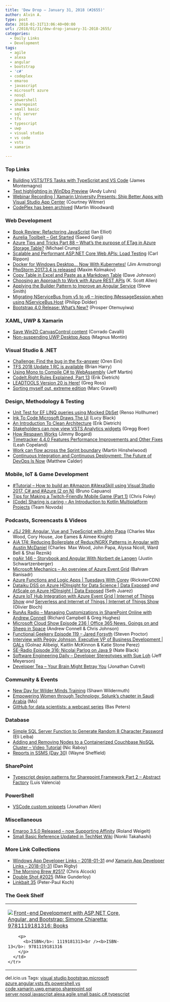 ```yaml
---
title: 'Dew Drop – January 31, 2018 (#2655)'
author: Alvin A.
type: post
date: 2018-01-31T13:06:40+00:00
url: /2018/01/31/dew-drop-january-31-2018-2655/
categories:
  - Daily Links
  - Development
tags:
  - agile
  - alexa
  - angular
  - bootstrap
  - 'c#'
  - codeplex
  - emaroo
  - javascript
  - microsoft azure
  - nosql
  - powershell
  - sharepoint
  - small basic
  - sql server
  - tfs
  - typescript
  - uwp
  - visual studio
  - vs code
  - vsts
  - xamarin

---
```

### <a name="top"></a>Top Links

  * <a href="https://montemagno.com/building-vsts-tasks-with-typescript-and-vs-code/" target="_blank">Building VSTS/TFS Tasks with TypeScript and VS Code</a> (James Montemagno)
  * <a href="https://blogs.msdn.microsoft.com/windbg/2018/01/30/text-highlighting-in-windbg-preview/" target="_blank">Text highlighting in WinDbg Preview</a> (Andy Luhrs)
  * <a href="https://blog.xamarin.com/webinar-recording-xamarin-university-presents-ship-better-apps-visual-studio-app-center/" target="_blank">Webinar Recording | Xamarin University Presents: Ship Better Apps with Visual Studio App Center</a> (Courtney Witmer)
  * <a href="https://blogs.msdn.microsoft.com/codeplex/2018/01/30/codeplex-has-been-archived/" target="_blank">CodePlex has been archived</a> (Martin Woodward)



### <a name="web"></a>Web Development

  * <a href="http://www.i-programmer.info/bookreviews/29-javascript/11510-refactoring-javascript.html" target="_blank">Book Review: Refactoring JavaScript</a> (Ian Elliot)
  * <a href="https://aurelia-toolbelt.github.io/#/get-started" target="_blank">Aurelia Toolbelt &#8211; Get Started</a> (Saeed Ganji)
  * <a href="https://www.michaelcrump.net/azure-tips-and-tricks88/" target="_blank">Azure Tips and Tricks Part 88 &#8211; What’s the purpose of ETag in Azure Storage Table?</a> (Michael Crump)
  * <a href="https://www.carlrippon.com/scalable-and-performant-asp-net-core-web-apis-load-testing/" target="_blank">Scalable and Performant ASP.NET Core Web APIs: Load Testing</a> (Carl Rippon)
  * <a href="https://blog.docker.com/2018/01/docker-windows-desktop-now-kubernetes/" target="_blank">Docker for Windows Desktop… Now With Kubernetes!</a> (Jim Armstrong)
  * <a href="https://blog.jetbrains.com/phpstorm/2018/01/phpstorm-2017-3-4-is-released/" target="_blank">PhpStorm 2017.3.4 is released</a> (Maxim Kolmakov)
  * <a href="http://thisdavej.com/copy-table-in-excel-and-paste-as-a-markdown-table/" target="_blank">Copy Table in Excel and Paste as a Markdown Table</a> (Dave Johnson)
  * <a href="http://odetocode.com/blogs/scott/archive/2018/01/30/choosing-an-approach-to-work-with-azure-rest-apis.aspx" target="_blank">Choosing an Approach to Work with Azure REST APIs</a> (K. Scott Allen)
  * <a href="https://ardalis.com/applying-the-builder-pattern-to-improve-an-angular-service" target="_blank">Applying the Builder Pattern to Improve an Angular Service</a> (Steve Smith)
  * <a href="https://www.planetgeek.ch/2018/01/30/migrating-nservicebus-from-v5-to-v6-injecting-imessagesession-when-using-nservicebus-host/" target="_blank">Migrating NServiceBus from v5 to v6 – Injecting IMessageSession when using NServiceBus.Host</a> (Philipp Dolder)
  * <a href="https://auth0.com/blog/whats-new-in-bootstrap4/" target="_blank">Bootstrap 4.0 Release: What’s New?</a> (Prosper Otemuyiwa)



### <a name="silverlight"></a>XAML, UWP & Xamarin

  * <a href="http://codeworks.it/blog/?p=520" target="_blank">Save Win2D CanvasControl content</a> (Corrado Cavalli)
  * <a href="https://blogs.msdn.microsoft.com/mvpawardprogram/2018/01/30/non-suspending-uwp-desktop-apps/" target="_blank">Non-suspending UWP Desktop Apps</a> (Magnus Montin)



### <a name="dotnet"></a>Visual Studio & .NET

  * <a href="http://feedproxy.google.com/~r/AyendeRahien/~3/D7FUUZrlSBA/challenge-find-the-bug-in-the-fix-answer" target="_blank">Challenge: Find the bug in the fix–answer</a> (Oren Eini)
  * <a href="https://blogs.msdn.microsoft.com/bharry/2018/01/30/tfs-2018-update-1-rc-is-available/" target="_blank">TFS 2018 Update 1 RC is available</a> (Brian Harry)
  * <a href="http://www.infoq.com/news/2018/01/mono-cs-webassembly?utm_campaign=infoq_content&utm_source=infoq&utm_medium=feed&utm_term=global" target="_blank">Using Mono to Compile C# to WebAssembly</a> (Jeff Martin)
  * <a href="http://feedproxy.google.com/~r/SubMain/~3/JoDtps1rLF4/" target="_blank">CodeIt.Right Rules Explained, Part 13</a> (Erik Dietrich)
  * <a href="https://www.leadtools.com/blog/news/leadtools-version-20/" target="_blank">LEADTOOLS Version 20 is Here!</a> (Greg Ross)
  * <a href="http://feedproxy.google.com/~r/CodeCodeAndMoreCode/~3/eGmdZnFJYBk/sorting-myself-out-extreme-edition.html" target="_blank">Sorting myself out, extreme edition</a> (Marc Gravell)



### <a name="design"></a>Design, Methodology & Testing

  * <a href="http://feedproxy.google.com/~r/geekswithblogs/~3/DbiK1vYvHME/unit-test-for-ef-linq-queries-using-mocked-dbset.aspx" target="_blank">Unit Test for EF LINQ queries using Mocked DbSet</a> (Renso Hollhumer)
  * <a href="http://www.i-programmer.info/news/146-uiux/11513-ink-to-code-microsoft-draws-the-ui.html" target="_blank">Ink To Code Microsoft Draws The UI</a> (Lucy Black)
  * <a href="https://blog.ndepend.com/introduction-clean-architecture/" target="_blank">An Introduction To Clean Architecture</a> (Erik Dietrich)
  * <a href="https://blogs.msdn.microsoft.com/devops/2018/01/30/stakeholders-can-now-view-vsts-analytics-widgets/" target="_blank">Stakeholders can now view VSTS Analytics widgets</a> (Gregg Boer)
  * <a href="http://feedproxy.google.com/~r/GrabBagOfT/~3/E9GMe8vYeBo/" target="_blank">How Respawn Works</a> (Jimmy Bogard)
  * <a href="https://www.7pace.com/blog/timetracker-4-4-0-features-performance-improvements-and-other-fixes" target="_blank">Timetracker 4.4.0 Features Performance Improvements and Other Fixes</a> (Leah Copeland)
  * <a href="https://nkdagility.com/work-can-flow-across-sprint-boundary/" target="_blank">Work can flow across the Sprint boundary</a> (Martin Hinshelwood)
  * <a href="https://borntolearn.mslearn.net/b/weblog/posts/continuous-integration-and-continuous-deployment-the-future-of-devops-is-now" target="_blank">Continuous Integration and Continuous Deployment: The Future of DevOps Is Now</a> (Matthew Calder)



### <a name="mobile"></a>Mobile, IoT & Game Development

  * <a href="http://feedproxy.google.com/~r/elbruno/~3/AmVU2fXj5uA/" target="_blank">#Tutorial – How to build an #Amazon #AlexaSkill using Visual Studio 2017, C# and #Azure (2 on N)</a> (Bruno Capuano)
  * <a href="https://developer.amazon.com/blogs/appstore/post/eb803901-9969-4eb6-9c6b-ae9d2d442e31/tips-for-making-a-twitch-friendly-mobile-game-part-1" target="_blank">Tips for Making a Twitch-Friendly Mobile Game (Part 1)</a> (Chris Foley)
  * <a href="https://www.novoda.com/blog/introduction-to-kotlin-multiplatform/" target="_blank">(Code) Sharing is caring &#8211; An Introduction to Kotlin Multiplatform Projects</a> (Team Novoda)



### <a name="podcasts"></a>Podcasts, Screencasts & Videos

  * <a href="https://devchat.tv/js-jabber/8579" target="_blank">JSJ 298: Angular, Vue and TypeScript with John Papa</a> (Charles Max Wood, Cory House, Joe Eames & Aimee Knight)
  * <a href="https://devchat.tv/adv-in-angular/aia-174-reducing-boilerplate-redux-ngrx-patterns-angular-austin-mcdaniel" target="_blank">AiA 174: Reducing Boilerplate of Redux/NGRX Patterns in Angular with Austin McDaniel</a> (Charles&nbsp; Max Wood, John Papa, Alyssa Nicoll, Ward Bell & Shai Reznik)
  * <a href="http://audio.angularair.com/e/ngair-146-storybook-and-angular-with-norbert-de-langen/" target="_blank">ngAir 146 &#8211; Storybook and Angular With Norbert de Langen</a> (Justin Schwartzenberger)
  * <a href="http://www.youtube.com/watch?v=p8ia7J4Y7tI" target="_blank">Microsoft Mechanics &#8211; An overview of Azure Event Grid</a> (Bahram Banisadr)
  * <a href="https://channel9.msdn.com/Shows/Tuesdays-With-Corey/Azure-Functions-and-LogicApps?WT.mc_id=DX_MVP4025064" target="_blank">Azure Functions and Logic Apps | Tuesdays With Corey</a> (RicksterCDN)
  * <a href="https://channel9.msdn.com/Shows/Data-Exposed/Dataiku-DSS-on-Azure-HDInsight-for-Data-Science?WT.mc_id=DX_MVP4025064" target="_blank">Dataiku DSS on Azure HDInsight for Data Science | Data Exposed</a> _and_ <a href="https://channel9.msdn.com/Shows/Data-Exposed/AtScale-on-Azure-HDInsight?WT.mc_id=DX_MVP4025064" target="_blank">AtScale on Azure HDInsight | Data Exposed</a> (Seth Juarez)
  * <a href="https://channel9.msdn.com/Shows/Internet-of-Things-Show/Azure-IoT-Hub-Integration-with-Azure-Event-Grid?WT.mc_id=DX_MVP4025064" target="_blank">Azure IoT Hub Integration with Azure Event Grid | Internet of Things Show</a> _and_ <a href="https://channel9.msdn.com/Shows/Internet-of-Things-Show/Serverless-and-Internet-of-Things?WT.mc_id=DX_MVP4025064" target="_blank">Serverless and Internet of Things | Internet of Things Show</a> (Olivier Bloch)
  * <a href="http://feedproxy.google.com/~r/RunaAsRadioWma/~3/U7-uelKYvcs/default.aspx" target="_blank">RunAs Radio &#8211; Managing Customizations in SharePoint Online with Andrew Connell</a> (Richard Campbell & Greg Hughes)
  * <a href="http://feeds.microsoftcloudshow.com/~r/microsoftcloudshowepisodes/~3/1Y2NuEFHz3Q/236-office-365-news-goings-on-and-sheep-in-space" target="_blank">Microsoft Cloud Show Episode 236 | Office 365 News, Goings on and Sheep in Space</a> (Andrew Connell & Chris Johnson)
  * <a href="https://www.functionalgeekery.com/episode-119-jared-forsyth/" target="_blank">Functional Geekery Episode 119 – Jared Forsyth</a> (Steven Proctor)
  * <a href="https://channel9.msdn.com/Shows/GALs/Interview-with-Peggy-Johnson-Executive-VP-of-Business-Development?WT.mc_id=DX_MVP4025064" target="_blank">Interview with Peggy Johnson, Executive VP of Business Development | GALs</a> (Golnaz Alibeigi, Kaitlin McKinnon & Katie Stone Perez)
  * <a href="http://feedproxy.google.com/~r/se-radio/~3/EFQlJeadugA/" target="_blank">SE-Radio Episode 316: Nicolai Parlog on Java 9</a> (Nate Black)
  * <a href="http://softwareengineeringdaily.com/2018/01/31/developer-stereotypes-with-sue-loh/" target="_blank">Software Engineering Daily &#8211; Developer Stereotypes with Sue Loh</a> (Jeff Meyerson)
  * <a href="http://developertea.simplecast.fm/f4bcadc6" target="_blank">Developer Tea &#8211; Your Brain Might Betray You</a> (Jonathan Cutrell)



### <a name="events"></a>Community & Events

  * <a href="https://wildermuth.com/2018/01/30/New-Day-for-Wilder-Minds-Training" target="_blank">New Day for Wilder Minds Training</a> (Shawn Wildermuth)
  * <a href="https://www.splunk.com/blog/2018/01/31/empowering-women-through-technology-splunk-s-chapter-in-saudi-arabia.html" target="_blank">Empowering Women through Technology, Splunk’s chapter in Saudi Arabia</a> (Mo)
  * <a href="https://github.com/blog/2494-github-for-data-scientists-a-webcast-series" target="_blank">GitHub for data scientists: a webcast series</a> (Bas Peters)



### <a name="sql"></a>Database

  * <a href="http://feedproxy.google.com/~r/MSSQLTips-LatestSqlServerTips/~3/hEtjVDi7YW4/tip.asp" target="_blank">Simple SQL Server Function to Generate Random 8 Character Password</a> (Eli Leiba)
  * <a href="https://blog.couchbase.com/adding-removing-nodes-containerized-couchbase-nosql-cluster/" target="_blank">Adding and Removing Nodes to a Containerized Couchbase NoSQL Cluster – Video Tutorial</a> (Nic Raboy)
  * <a href="https://blog.waynesheffield.com/wayne/archive/2018/01/reports-in-ssms-day-30/" target="_blank">Reports in SSMS (Day 30)</a> (Wayne Sheffield)



### <a name="sp"></a>SharePoint

  * <a href="http://www.luisevalencia.com/2018/01/30/typescript-design-patterns-for-sharepoint-framework-part-2-abstract-factory/" target="_blank">Typescript design patterns for Sharepoint Framework Part 2 &#8211; Abstract Factory</a> (Luis Valencia)



### <a name="ps"></a>PowerShell

  * <a href="https://blogs.technet.microsoft.com/dataplatform/2018/01/30/vscode-custom-snippets/" target="_blank">VSCode custom snippets</a> (Jonathan Allen)



### <a name="misc"></a>Miscellaneous

  * <a href="https://weblogs.asp.net:443/rweigelt/emaroo-3-5-0-release-now-supporting-affinity?WT.mc_id=DX_MVP4025064" target="_blank">Emaroo 3.5.0 Released – now Supporting Affinity</a> (Roland Weigelt)
  * <a href="https://blogs.msdn.microsoft.com/smallbasic/2018/01/30/small-basic-reference-updated-in-technet-wiki/" target="_blank">Small Basic Reference Updated in TechNet Wiki</a> (Nonki Takahashi)



### <a name="links"></a>More Link Collections

  * <a href="https://www.windowsappdev.com/2018/01/windows-app-developer-links-2018-01-31/" target="_blank">Windows App Developer Links &#8211; 2018-01-31</a> _and_ <a href="https://www.allaboutxamarin.com/2018/01/xamarin-app-developer-links-2018-01-31/" target="_blank">Xamarin App Developer Links &#8211; 2018-01-31</a> (Dan Rigby)
  * <a href="http://feedproxy.google.com/~r/ReflectivePerspective/~3/x8LSuki-iug/" target="_blank">The Morning Brew #2517</a> (Chris Alcock)
  * <a href="https://afreshcup.com/home/2018/01/31/double-shot-2025.html" target="_blank">Double Shot #2025</a> (Mike Gunderloy)
  * <a href="http://www.quirksmode.org/blog/archives/2018/01/linkbait_35.html" target="_blank">Linkbait 35</a> (Peter-Paul Koch)



### <a name="shelf"></a>The Geek Shelf

<div class="wlWriterEditableSmartContent" id="scid:7dc1bd33-94bd-46fd-a20b-0131235bcd47:3bf02545-c7cb-4547-acb7-715efc7f4fd3" style="margin: 0px; padding: 0px; float: none; display: inline;">
  <table cellspacing="0" cellpadding="2" width="400" border="0" unselectable="on">
    <tr>
      <td valign="top" width="400">
        <p>
          <a title="Front-end Development with ASP.NET Core, Angular, and Bootstrap: Simone Chiaretta: 9781119181316: Books" href="http://www.amazon.com/exec/obidos/ASIN/1119181313/amavin-20"><img data-recalc-dims="1" decoding="async" src="https://i0.wp.com/images-na.ssl-images-amazon.com/images/I/51OG7ftO3cL._AC_US218_.jpg?w=660&#038;ssl=1" border="0" align="left" style="float:left" />Front-end Development with ASP.NET Core, Angular, and Bootstrap: Simone Chiaretta: 9781119181316: Books</a>
        </p>
        
        <p>
          <b>ISBN</b>: 1119181313<br /><b>ISBN-13</b>: 9781119181316
        </p>
      </td>
    </tr>
  </table>
</div>



<div class="wlWriterEditableSmartContent" id="scid:77ECF5F8-D252-44F5-B4EB-D463C5396A79:58fb359e-4487-4542-ae84-87a80fccf04c" style="margin: 0px; padding: 0px; float: none; display: inline;">
  del.icio.us Tags: <a href="http://del.icio.us/popular/visual+studio" rel="tag">visual studio</a>,<a href="http://del.icio.us/popular/bootstrap" rel="tag">bootstrap</a>,<a href="http://del.icio.us/popular/microsoft+azure" rel="tag">microsoft azure</a>,<a href="http://del.icio.us/popular/angular" rel="tag">angular</a>,<a href="http://del.icio.us/popular/vsts" rel="tag">vsts</a>,<a href="http://del.icio.us/popular/tfs" rel="tag">tfs</a>,<a href="http://del.icio.us/popular/powershell" rel="tag">powershell</a>,<a href="http://del.icio.us/popular/vs+code" rel="tag">vs code</a>,<a href="http://del.icio.us/popular/xamarin" rel="tag">xamarin</a>,<a href="http://del.icio.us/popular/uwp" rel="tag">uwp</a>,<a href="http://del.icio.us/popular/emaroo" rel="tag">emaroo</a>,<a href="http://del.icio.us/popular/sharepoint" rel="tag">sharepoint</a>,<a href="http://del.icio.us/popular/sql+server" rel="tag">sql server</a>,<a href="http://del.icio.us/popular/nosql" rel="tag">nosql</a>,<a href="http://del.icio.us/popular/javascript" rel="tag">javascript</a>,<a href="http://del.icio.us/popular/alexa" rel="tag">alexa</a>,<a href="http://del.icio.us/popular/agile" rel="tag">agile</a>,<a href="http://del.icio.us/popular/small+basic" rel="tag">small basic</a>,<a href="http://del.icio.us/popular/c%23" rel="tag">c#</a>,<a href="http://del.icio.us/popular/typescript" rel="tag">typescript</a>
</div>